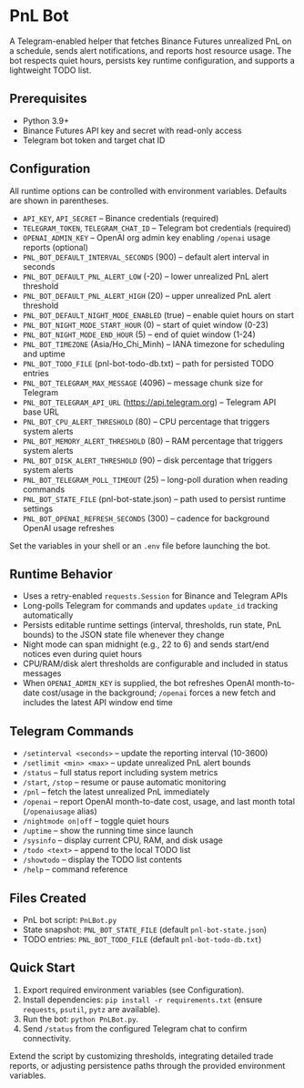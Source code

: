 # PnL Bot

A Telegram-enabled helper that fetches Binance Futures unrealized PnL on a schedule, sends alert notifications, and reports host resource usage. The bot respects quiet hours, persists key runtime configuration, and supports a lightweight TODO list.

## Prerequisites

- Python 3.9+
- Binance Futures API key and secret with read-only access
- Telegram bot token and target chat ID

## Configuration

All runtime options can be controlled with environment variables. Defaults are shown in parentheses.

- `API_KEY`, `API_SECRET` – Binance credentials (required)
- `TELEGRAM_TOKEN`, `TELEGRAM_CHAT_ID` – Telegram bot credentials (required)
- `OPENAI_ADMIN_KEY` – OpenAI org admin key enabling `/openai` usage reports (optional)
- `PNL_BOT_DEFAULT_INTERVAL_SECONDS` (900) – default alert interval in seconds
- `PNL_BOT_DEFAULT_PNL_ALERT_LOW` (-20) – lower unrealized PnL alert threshold
- `PNL_BOT_DEFAULT_PNL_ALERT_HIGH` (20) – upper unrealized PnL alert threshold
- `PNL_BOT_DEFAULT_NIGHT_MODE_ENABLED` (true) – enable quiet hours on start
- `PNL_BOT_NIGHT_MODE_START_HOUR` (0) – start of quiet window (0-23)
- `PNL_BOT_NIGHT_MODE_END_HOUR` (5) – end of quiet window (1-24)
- `PNL_BOT_TIMEZONE` (Asia/Ho_Chi_Minh) – IANA timezone for scheduling and uptime
- `PNL_BOT_TODO_FILE` (pnl-bot-todo-db.txt) – path for persisted TODO entries
- `PNL_BOT_TELEGRAM_MAX_MESSAGE` (4096) – message chunk size for Telegram
- `PNL_BOT_TELEGRAM_API_URL` (https://api.telegram.org) – Telegram API base URL
- `PNL_BOT_CPU_ALERT_THRESHOLD` (80) – CPU percentage that triggers system alerts
- `PNL_BOT_MEMORY_ALERT_THRESHOLD` (80) – RAM percentage that triggers system alerts
- `PNL_BOT_DISK_ALERT_THRESHOLD` (90) – disk percentage that triggers system alerts
- `PNL_BOT_TELEGRAM_POLL_TIMEOUT` (25) – long-poll duration when reading commands
- `PNL_BOT_STATE_FILE` (pnl-bot-state.json) – path used to persist runtime settings
- `PNL_BOT_OPENAI_REFRESH_SECONDS` (300) – cadence for background OpenAI usage refreshes

Set the variables in your shell or an `.env` file before launching the bot.

## Runtime Behavior

- Uses a retry-enabled `requests.Session` for Binance and Telegram APIs
- Long-polls Telegram for commands and updates `update_id` tracking automatically
- Persists editable runtime settings (interval, thresholds, run state, PnL bounds) to the JSON state file whenever they change
- Night mode can span midnight (e.g., 22 to 6) and sends start/end notices even during quiet hours
- CPU/RAM/disk alert thresholds are configurable and included in status messages
- When `OPENAI_ADMIN_KEY` is supplied, the bot refreshes OpenAI month-to-date cost/usage in the background; `/openai` forces a new fetch and includes the latest API window end time

## Telegram Commands

- `/setinterval <seconds>` – update the reporting interval (10-3600)
- `/setlimit <min> <max>` – update unrealized PnL alert bounds
- `/status` – full status report including system metrics
- `/start`, `/stop` – resume or pause automatic monitoring
- `/pnl` – fetch the latest unrealized PnL immediately
- `/openai` – report OpenAI month-to-date cost, usage, and last month total (`/openaiusage` alias)
- `/nightmode on|off` – toggle quiet hours
- `/uptime` – show the running time since launch
- `/sysinfo` – display current CPU, RAM, and disk usage
- `/todo <text>` – append to the local TODO list
- `/showtodo` – display the TODO list contents
- `/help` – command reference

## Files Created

- PnL bot script: `PnLBot.py`
- State snapshot: `PNL_BOT_STATE_FILE` (default `pnl-bot-state.json`)
- TODO entries: `PNL_BOT_TODO_FILE` (default `pnl-bot-todo-db.txt`)

## Quick Start

1. Export required environment variables (see Configuration).
2. Install dependencies: `pip install -r requirements.txt` (ensure `requests`, `psutil`, `pytz` are available).
3. Run the bot: `python PnLBot.py`.
4. Send `/status` from the configured Telegram chat to confirm connectivity.

Extend the script by customizing thresholds, integrating detailed trade reports, or adjusting persistence paths through the provided environment variables.
